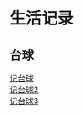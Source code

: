 # 生活记录

## 台球
[记台球](https://github.com/vbbbg/record/issues/1)  
[记台球2](https://github.com/vbbbg/record/issues/2)  
[记台球3](./post/台球3.md)